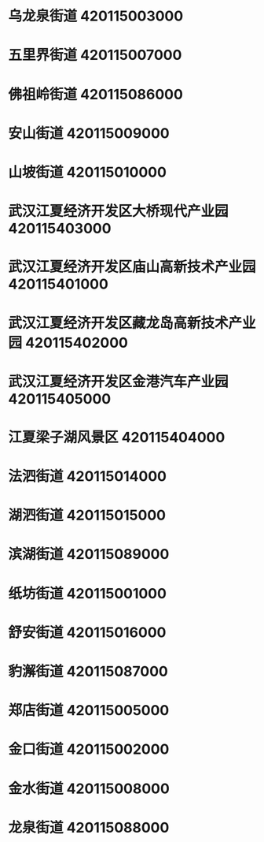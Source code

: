 # 乌龙泉街道 420115003000
# 五里界街道 420115007000
# 佛祖岭街道 420115086000
# 安山街道 420115009000
# 山坡街道 420115010000
# 武汉江夏经济开发区大桥现代产业园 420115403000
# 武汉江夏经济开发区庙山高新技术产业园 420115401000
# 武汉江夏经济开发区藏龙岛高新技术产业园 420115402000
# 武汉江夏经济开发区金港汽车产业园 420115405000
# 江夏梁子湖风景区 420115404000
# 法泗街道 420115014000
# 湖泗街道 420115015000
# 滨湖街道 420115089000
# 纸坊街道 420115001000
# 舒安街道 420115016000
# 豹澥街道 420115087000
# 郑店街道 420115005000
# 金口街道 420115002000
# 金水街道 420115008000
# 龙泉街道 420115088000
